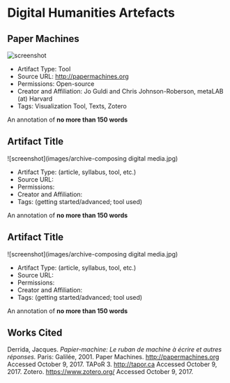 # Digital Humanities Artefacts

## Paper Machines 

![screenshot](https://raw.githubusercontent.com/klahn/digitalhumanities/master/papermachines_screenshot_of_screenshots.JPG)

* Artifact Type: Tool
* Source URL: http://papermachines.org
* Permissions: Open-source
* Creator and Affiliation: Jo Guldi and Chris Johnson-Roberson, metaLAB (at) Harvard
* Tags: Visualization Tool, Texts, Zotero 

An annotation of **no more than 150 words**

## Artifact Title 

![screenshot](images/archive-composing digital media.jpg)

* Artifact Type: (article, syllabus, tool, etc.)
* Source URL: 
* Permissions: 
* Creator and Affiliation:
* Tags: (getting started/advanced; tool used)

An annotation of **no more than 150 words**

## Artifact Title 

![screenshot](images/archive-composing digital media.jpg)

* Artifact Type: (article, syllabus, tool, etc.)
* Source URL: 
* Permissions: 
* Creator and Affiliation:
* Tags: (getting started/advanced; tool used)

An annotation of **no more than 150 words**

## Works Cited 

Derrida, Jacques. *Papier-machine: Le ruban de machine à écrire et autres réponses.* Paris: Galilée, 2001.
Paper Machines. http://papermachines.org Accessed October 9, 2017.
TAPoR 3. http://tapor.ca Accessed October 9, 2017.
Zotero. https://www.zotero.org/ Accessed October 9, 2017.

